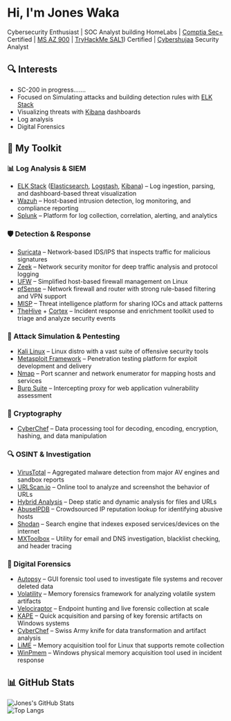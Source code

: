 # Hi, I'm Jones Waka  
Cybersecurity Enthusiast | SOC Analyst building HomeLabs | [Comptia Sec+](https://www.credly.com/badges/d87c8c37-f63c-4a1e-8db0-d49e4d3f463f/public_url) Certified | [MS AZ 900](https://learn.microsoft.com/en-us/users/joneswaka/transcript/dqgj4t5ngrr63ry?tab=credentials-tab) | [TryHackMe SAL1](https://assets.tryhackme.com/certification-certificate/6835dc36f93732b6e24e5929.pdf)) Certified | [Cybershujaa](https://drive.google.com/file/d/1zjY2ddze6B7CLPa5cvzdKR9Kqj07W_bK/view?usp=sharing) Security Analyst  

## 🔍 Interests  
- SC-200 in progress.......  
- Focused on Simulating attacks and building detection rules with [ELK Stack](https://www.elastic.co/what-is/elk-stack)  
- Visualizing threats with [Kibana](https://www.elastic.co/kibana) dashboards  
- Log analysis  
- Digital Forensics  

## 🧰 My Toolkit

### 📊 Log Analysis & SIEM  
- [ELK Stack](https://www.elastic.co/what-is/elk-stack) ([Elasticsearch](https://www.elastic.co/elasticsearch), [Logstash](https://www.elastic.co/logstash), [Kibana](https://www.elastic.co/kibana)) – Log ingestion, parsing, and dashboard-based threat visualization  
- [Wazuh](https://wazuh.com/) – Host-based intrusion detection, log monitoring, and compliance reporting  
- [Splunk](https://www.splunk.com/) – Platform for log collection, correlation, alerting, and analytics  

### 🛡️ Detection & Response  
- [Suricata](https://suricata.io/) – Network-based IDS/IPS that inspects traffic for malicious signatures  
- [Zeek](https://www.zeek.org/) – Network security monitor for deep traffic analysis and protocol logging  
- [UFW](https://wiki.ubuntu.com/UncomplicatedFirewall) – Simplified host-based firewall management on Linux  
- [pfSense](https://www.netgate.com/pfsense) – Network firewall and router with strong rule-based filtering and VPN support  
- [MISP](https://www.misp-project.org/) – Threat intelligence platform for sharing IOCs and attack patterns  
- [TheHive](https://thehive-project.org/) + [Cortex](https://www.cortex-analysis.org/) – Incident response and enrichment toolkit used to triage and analyze security events  

### 🧨 Attack Simulation & Pentesting  
- [Kali Linux](https://www.kali.org/) – Linux distro with a vast suite of offensive security tools  
- [Metasploit Framework](https://docs.metasploit.com/) – Penetration testing platform for exploit development and delivery  
- [Nmap](https://nmap.org/) – Port scanner and network enumerator for mapping hosts and services  
- [Burp Suite](https://portswigger.net/burp) – Intercepting proxy for web application vulnerability assessment  

### 🔐 Cryptography  
- [CyberChef](https://gchq.github.io/CyberChef/) – Data processing tool for decoding, encoding, encryption, hashing, and data manipulation  

### 🔍 OSINT & Investigation  
- [VirusTotal](https://www.virustotal.com/) – Aggregated malware detection from major AV engines and sandbox reports  
- [URLScan.io](https://urlscan.io/) – Online tool to analyze and screenshot the behavior of URLs  
- [Hybrid Analysis](https://www.hybrid-analysis.com/) – Deep static and dynamic analysis for files and URLs  
- [AbuseIPDB](https://www.abuseipdb.com/) – Crowdsourced IP reputation lookup for identifying abusive hosts  
- [Shodan](https://www.shodan.io/) – Search engine that indexes exposed services/devices on the internet  
- [MXToolbox](https://mxtoolbox.com/) – Utility for email and DNS investigation, blacklist checking, and header tracing  

### 🔎 Digital Forensics  
- [Autopsy](https://www.sleuthkit.org/autopsy/) – GUI forensic tool used to investigate file systems and recover deleted data  
- [Volatility](https://github.com/volatilityfoundation/volatility) – Memory forensics framework for analyzing volatile system artifacts  
- [Velociraptor](https://www.velociraptor.app/) – Endpoint hunting and live forensic collection at scale  
- [KAPE](https://www.kroll.com/en/insights/publications/cyber/kroll-artifact-parser-extractor-kape) – Quick acquisition and parsing of key forensic artifacts on Windows systems  
- [CyberChef](https://gchq.github.io/CyberChef/) – Swiss Army knife for data transformation and artifact analysis  
- [LiME](https://github.com/504ensicsLabs/LiME) – Memory acquisition tool for Linux that supports remote collection  
- [WinPmem](https://github.com/Velocidex/WinPmem) – Windows physical memory acquisition tool used in incident response

## 📊 GitHub Stats  

![Jones's GitHub Stats](https://github-readme-stats.vercel.app/api?username=Jones-Waka&show_icons=true&theme=radical)  
![Top Langs](https://github-readme-stats.vercel.app/api/top-langs/?username=Jones-Waka&layout=compact&theme=radical)

